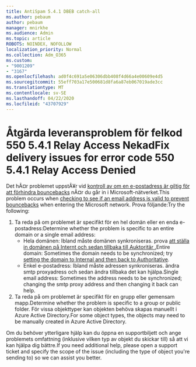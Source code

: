 ```yaml
---
title: AntiSpam 5.4.1 DBEB catch-all
ms.author: pebaum
author: pebaum
manager: mnirkhe
ms.audience: Admin
ms.topic: article
ROBOTS: NOINDEX, NOFOLLOW
localization_priority: Normal
ms.collection: Adm_O365
ms.custom:
- "9001209"
- "3167"
ms.openlocfilehash: ad0f4c691a5e06306dbb408f4d66a4e00609e4d5
ms.sourcegitcommit: 55eff703a17e500681d8fa6a87eb067019ade3cc
ms.translationtype: MT
ms.contentlocale: sv-SE
ms.lasthandoff: 04/22/2020
ms.locfileid: "43707929"
---
```

# <a name="fix-delivery-issues-for-error-code-550-541-relay-access-denied"></a><span data-ttu-id="a2e20-102">Åtgärda leveransproblem för felkod 550 5.4.1 Relay Access Nekad</span><span class="sxs-lookup"><span data-stu-id="a2e20-102">Fix delivery issues for error code 550 5.4.1 Relay Access Denied</span></span>

<span data-ttu-id="a2e20-103">Det hÃ¤r problemet uppstÃ¥r vid [kontroll av om en e-postadress är giltig för att förhindra bouncebacks](https://docs.microsoft.com/exchange/mail-flow-best-practices/use-directory-based-edge-blocking) nÃ¤r du går in i Microsoft-nätverket.</span><span class="sxs-lookup"><span data-stu-id="a2e20-103">This problem occurs when [checking to see if an email address is valid to prevent bouncebacks](https://docs.microsoft.com/exchange/mail-flow-best-practices/use-directory-based-edge-blocking) when entering the Microsoft network.</span></span> <span data-ttu-id="a2e20-104">Prova följande:</span><span class="sxs-lookup"><span data-stu-id="a2e20-104">Try the following:</span></span>

1. <span data-ttu-id="a2e20-105">Ta reda på om problemet är specifikt för en hel domän eller en enda e-postadress:</span><span class="sxs-lookup"><span data-stu-id="a2e20-105">Determine whether the problem is specific to an entire domain or a single email address:</span></span>
    - <span data-ttu-id="a2e20-106">Hela domänen: Ibland måste domänen synkroniseras. prova [att ställa in domänen på Internt och sedan tillbaka till Auktoritär .](https://docs.microsoft.com/exchange/mail-flow-best-practices/manage-accepted-domains/manage-accepted-domains)</span><span class="sxs-lookup"><span data-stu-id="a2e20-106">Entire domain: Sometimes the domain needs to be synchronized; try [setting the domain to Internal and then back to Authoritative](https://docs.microsoft.com/exchange/mail-flow-best-practices/manage-accepted-domains/manage-accepted-domains).</span></span>
    - <span data-ttu-id="a2e20-107">Enkel e-postadress: Ibland måste adressen synkroniseras. ändra smtp proxyadress och sedan ändra tillbaka det kan hjälpa.</span><span class="sxs-lookup"><span data-stu-id="a2e20-107">Single email address: Sometimes the address needs to be synchronized; changing the smtp proxy address and then changing it back can help.</span></span>
2. <span data-ttu-id="a2e20-108">Ta reda på om problemet är specifikt för en grupp eller gemensam mapp.</span><span class="sxs-lookup"><span data-stu-id="a2e20-108">Determine whether the problem is specific to a group or public folder.</span></span> <span data-ttu-id="a2e20-109">För vissa objekttyper kan objekten behöva skapas manuellt i Azure Active Directory.</span><span class="sxs-lookup"><span data-stu-id="a2e20-109">For some object types, the objects may need to be manually created in Azure Active Directory.</span></span>

<span data-ttu-id="a2e20-110">Om du behöver ytterligare hjälp kan du öppna en supportbiljett och ange problemets omfattning (inklusive vilken typ av objekt du skickar till) så att vi kan hjälpa dig bättre.</span><span class="sxs-lookup"><span data-stu-id="a2e20-110">If you need additional help, please open a support ticket and specify the scope of the issue (including the type of object you're sending to) so we can assist you better.</span></span>